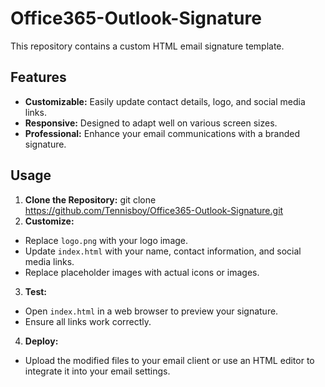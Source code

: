 # Office365-Outlook-Signature

This repository contains a custom HTML email signature template.

## Features

- **Customizable:** Easily update contact details, logo, and social media links.
- **Responsive:** Designed to adapt well on various screen sizes.
- **Professional:** Enhance your email communications with a branded signature.

## Usage

1. **Clone the Repository:**
git clone https://github.com/Tennisboy/Office365-Outlook-Signature.git
2. **Customize:**
- Replace `logo.png` with your logo image.
- Update `index.html` with your name, contact information, and social media links.
- Replace placeholder images with actual icons or images.

3. **Test:**
- Open `index.html` in a web browser to preview your signature.
- Ensure all links work correctly.

4. **Deploy:**
- Upload the modified files to your email client or use an HTML editor to integrate it into your email settings.


